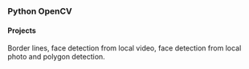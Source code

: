 <h3>Python OpenCV</h3>
<h4>Projects</h4>
<p>Border lines, face detection from local video, face detection from local photo and polygon detection.</p>
